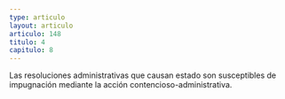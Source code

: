 ```yaml
---
type: articulo
layout: articulo
articulo: 148
titulo: 4
capitulo: 8
---
```

Las resoluciones administrativas que causan estado son susceptibles de impugnación mediante la acción contencioso-administrativa.